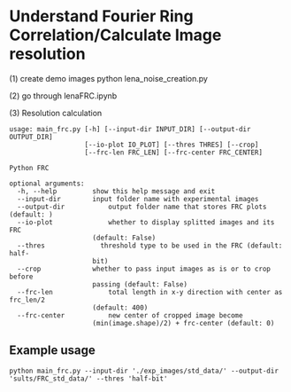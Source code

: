 # Understand Fourier Ring Correlation/Calculate Image resolution	

(1) create demo images 
python lena_noise_creation.py

(2) go through lenaFRC.ipynb

(3) Resolution calculation

```
usage: main_frc.py [-h] [--input-dir INPUT_DIR] [--output-dir OUTPUT_DIR]
                   [--io-plot IO_PLOT] [--thres THRES] [--crop]
                   [--frc-len FRC_LEN] [--frc-center FRC_CENTER]

Python FRC

optional arguments:
  -h, --help         show this help message and exit
  --input-dir        input folder name with experimental images 
  --output-dir 			 output folder name that stores FRC plots (default: )
  --io-plot 		     whether to display splitted images and its FRC
                     (default: False)
  --thres 		       threshold type to be used in the FRC (default: half-
                     bit)
  --crop             whether to pass input images as is or to crop before
                     passing (default: False)
  --frc-len 		     total length in x-y direction with center as frc_len/2
                     (default: 400)
  --frc-center 			 new center of cropped image become
                     (min(image.shape)/2) + frc-center (default: 0)
```

## Example usage 

`python main_frc.py --input-dir './exp_images/std_data/' --output-dir 'sults/FRC_std_data/' --thres 'half-bit'`

